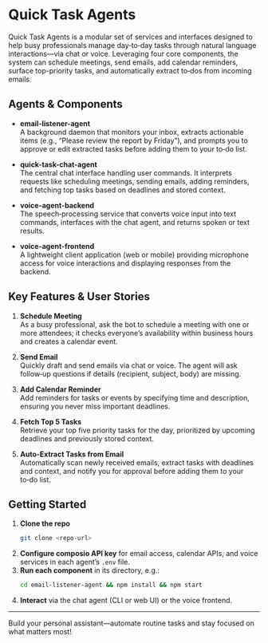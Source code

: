 # Quick Task Agents

Quick Task Agents is a modular set of services and interfaces designed to help busy professionals manage day‑to‑day tasks through natural language interactions—via chat or voice. Leveraging four core components, the system can schedule meetings, send emails, add calendar reminders, surface top-priority tasks, and automatically extract to‑dos from incoming emails.

## Agents & Components

- **email-listener-agent**  
  A background daemon that monitors your inbox, extracts actionable items (e.g., “Please review the report by Friday”), and prompts you to approve or edit extracted tasks before adding them to your to‑do list.

- **quick-task-chat-agent**  
  The central chat interface handling user commands. It interprets requests like scheduling meetings, sending emails, adding reminders, and fetching top tasks based on deadlines and stored context.

- **voice-agent-backend**  
  The speech‑processing service that converts voice input into text commands, interfaces with the chat agent, and returns spoken or text results.

- **voice-agent-frontend**  
  A lightweight client application (web or mobile) providing microphone access for voice interactions and displaying responses from the backend.

## Key Features & User Stories

1. **Schedule Meeting**  
   As a busy professional, ask the bot to schedule a meeting with one or more attendees; it checks everyone’s availability within business hours and creates a calendar event.

2. **Send Email**  
   Quickly draft and send emails via chat or voice. The agent will ask follow‑up questions if details (recipient, subject, body) are missing.

3. **Add Calendar Reminder**  
   Add reminders for tasks or events by specifying time and description, ensuring you never miss important deadlines.

4. **Fetch Top 5 Tasks**  
   Retrieve your top five priority tasks for the day, prioritized by upcoming deadlines and previously stored context.

5. **Auto‑Extract Tasks from Email**  
   Automatically scan newly received emails, extract tasks with deadlines and context, and notify you for approval before adding them to your to‑do list.

## Getting Started

1. **Clone the repo**
   ```bash
   git clone <repo-url>
   ```
2. **Configure composio API key** for email access, calendar APIs, and voice services in each agent’s `.env` file.
3. **Run each component** in its directory, e.g.:
   ```bash
   cd email-listener-agent && npm install && npm start
   ```
4. **Interact** via the chat agent (CLI or web UI) or the voice frontend.
---

Build your personal assistant—automate routine tasks and stay focused on what matters most!

